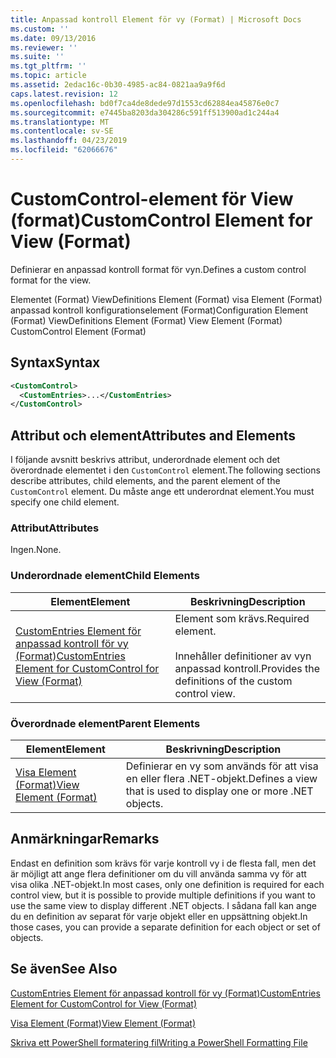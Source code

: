 ```yaml
---
title: Anpassad kontroll Element för vy (Format) | Microsoft Docs
ms.custom: ''
ms.date: 09/13/2016
ms.reviewer: ''
ms.suite: ''
ms.tgt_pltfrm: ''
ms.topic: article
ms.assetid: 2edac16c-0b30-4985-ac84-0821aa9a9f6d
caps.latest.revision: 12
ms.openlocfilehash: bd0f7ca4de8dede97d1553cd62884ea45876e0c7
ms.sourcegitcommit: e7445ba8203da304286c591ff513900ad1c244a4
ms.translationtype: MT
ms.contentlocale: sv-SE
ms.lasthandoff: 04/23/2019
ms.locfileid: "62066676"
---
```

# <a name="customcontrol-element-for-view-format"></a><span data-ttu-id="09cd8-102">CustomControl-element för View (format)</span><span class="sxs-lookup"><span data-stu-id="09cd8-102">CustomControl Element for View (Format)</span></span>

<span data-ttu-id="09cd8-103">Definierar en anpassad kontroll format för vyn.</span><span class="sxs-lookup"><span data-stu-id="09cd8-103">Defines a custom control format for the view.</span></span>

<span data-ttu-id="09cd8-104">Elementet (Format) ViewDefinitions Element (Format) visa Element (Format) anpassad kontroll konfigurationselement (Format)</span><span class="sxs-lookup"><span data-stu-id="09cd8-104">Configuration Element (Format) ViewDefinitions Element (Format) View Element (Format) CustomControl Element (Format)</span></span>

## <a name="syntax"></a><span data-ttu-id="09cd8-105">Syntax</span><span class="sxs-lookup"><span data-stu-id="09cd8-105">Syntax</span></span>

```xml
<CustomControl>
  <CustomEntries>...</CustomEntries>
</CustomControl>
```

## <a name="attributes-and-elements"></a><span data-ttu-id="09cd8-106">Attribut och element</span><span class="sxs-lookup"><span data-stu-id="09cd8-106">Attributes and Elements</span></span>

<span data-ttu-id="09cd8-107">I följande avsnitt beskrivs attribut, underordnade element och det överordnade elementet i den `CustomControl` element.</span><span class="sxs-lookup"><span data-stu-id="09cd8-107">The following sections describe attributes, child elements, and the parent element of the `CustomControl` element.</span></span> <span data-ttu-id="09cd8-108">Du måste ange ett underordnat element.</span><span class="sxs-lookup"><span data-stu-id="09cd8-108">You must specify one child element.</span></span>

### <a name="attributes"></a><span data-ttu-id="09cd8-109">Attribut</span><span class="sxs-lookup"><span data-stu-id="09cd8-109">Attributes</span></span>

<span data-ttu-id="09cd8-110">Ingen.</span><span class="sxs-lookup"><span data-stu-id="09cd8-110">None.</span></span>

### <a name="child-elements"></a><span data-ttu-id="09cd8-111">Underordnade element</span><span class="sxs-lookup"><span data-stu-id="09cd8-111">Child Elements</span></span>

|<span data-ttu-id="09cd8-112">Element</span><span class="sxs-lookup"><span data-stu-id="09cd8-112">Element</span></span>|<span data-ttu-id="09cd8-113">Beskrivning</span><span class="sxs-lookup"><span data-stu-id="09cd8-113">Description</span></span>|
|-------------|-----------------|
|[<span data-ttu-id="09cd8-114">CustomEntries Element för anpassad kontroll för vy (Format)</span><span class="sxs-lookup"><span data-stu-id="09cd8-114">CustomEntries Element for CustomControl for View (Format)</span></span>](./customentries-element-for-customcontrol-for-view-format.md)|<span data-ttu-id="09cd8-115">Element som krävs.</span><span class="sxs-lookup"><span data-stu-id="09cd8-115">Required element.</span></span><br /><br /> <span data-ttu-id="09cd8-116">Innehåller definitioner av vyn anpassad kontroll.</span><span class="sxs-lookup"><span data-stu-id="09cd8-116">Provides the definitions of the custom control view.</span></span>|

### <a name="parent-elements"></a><span data-ttu-id="09cd8-117">Överordnade element</span><span class="sxs-lookup"><span data-stu-id="09cd8-117">Parent Elements</span></span>

|<span data-ttu-id="09cd8-118">Element</span><span class="sxs-lookup"><span data-stu-id="09cd8-118">Element</span></span>|<span data-ttu-id="09cd8-119">Beskrivning</span><span class="sxs-lookup"><span data-stu-id="09cd8-119">Description</span></span>|
|-------------|-----------------|
|[<span data-ttu-id="09cd8-120">Visa Element (Format)</span><span class="sxs-lookup"><span data-stu-id="09cd8-120">View Element (Format)</span></span>](./view-element-format.md)|<span data-ttu-id="09cd8-121">Definierar en vy som används för att visa en eller flera .NET-objekt.</span><span class="sxs-lookup"><span data-stu-id="09cd8-121">Defines a view that is used to display one or more .NET objects.</span></span>|

## <a name="remarks"></a><span data-ttu-id="09cd8-122">Anmärkningar</span><span class="sxs-lookup"><span data-stu-id="09cd8-122">Remarks</span></span>

<span data-ttu-id="09cd8-123">Endast en definition som krävs för varje kontroll vy i de flesta fall, men det är möjligt att ange flera definitioner om du vill använda samma vy för att visa olika .NET-objekt.</span><span class="sxs-lookup"><span data-stu-id="09cd8-123">In most cases, only one definition is required for each control view, but it is possible to provide multiple definitions if you want to use the same view to display different .NET objects.</span></span> <span data-ttu-id="09cd8-124">I sådana fall kan ange du en definition av separat för varje objekt eller en uppsättning objekt.</span><span class="sxs-lookup"><span data-stu-id="09cd8-124">In those cases, you can provide a separate definition for each object or set of objects.</span></span>

## <a name="see-also"></a><span data-ttu-id="09cd8-125">Se även</span><span class="sxs-lookup"><span data-stu-id="09cd8-125">See Also</span></span>

[<span data-ttu-id="09cd8-126">CustomEntries Element för anpassad kontroll för vy (Format)</span><span class="sxs-lookup"><span data-stu-id="09cd8-126">CustomEntries Element for CustomControl for View (Format)</span></span>](./customentries-element-for-customcontrol-for-view-format.md)

[<span data-ttu-id="09cd8-127">Visa Element (Format)</span><span class="sxs-lookup"><span data-stu-id="09cd8-127">View Element (Format)</span></span>](./view-element-format.md)

[<span data-ttu-id="09cd8-128">Skriva ett PowerShell formatering fil</span><span class="sxs-lookup"><span data-stu-id="09cd8-128">Writing a PowerShell Formatting File</span></span>](./writing-a-powershell-formatting-file.md)
